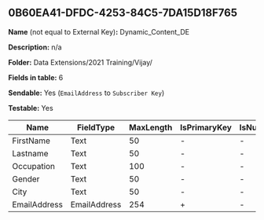 ## 0B60EA41-DFDC-4253-84C5-7DA15D18F765

**Name** (not equal to External Key)**:** Dynamic_Content_DE

**Description:** n/a

**Folder:** Data Extensions/2021 Training/Vijay/

**Fields in table:** 6

**Sendable:** Yes (`EmailAddress` to `Subscriber Key`)

**Testable:** Yes

| Name | FieldType | MaxLength | IsPrimaryKey | IsNullable | DefaultValue |
| --- | --- | --- | --- | --- | --- |
| FirstName | Text | 50 | - | - |  |
| Lastname | Text | 50 | - | - |  |
| Occupation | Text | 100 | - | - |  |
| Gender | Text | 50 | - | - |  |
| City | Text | 50 | - | - |  |
| EmailAddress | EmailAddress | 254 | + | - |  |
